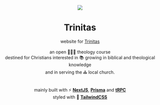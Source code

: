 <div align="center" style="border-radius:50%">
  <img src="https://user-images.githubusercontent.com/48724782/212928039-5d149b86-8dfa-49a9-85d8-d32fead72138.png" />
</div>

<h1 align="center">
  Trinitas
</h1>

<div align="center">
  website for <a href="https://www.cursotrinitas.com.br">Trinitas</a>
</div>
<br />
<div align="center">
  an open 🧑🏻‍🎓 theology course
</div>
<div align="center">
destined for Christians interested in 📚 growing in biblical and theological knowledge
</div>
<div align="center">
and in serving the ⛪ local church.
</div>

<br />
<br />

<div align="center">
  mainly built with ⚡ <a href="https://nextjs.org"><strong>NextJS</strong></a>, <a href="https://prisma.io/"><strong>Prisma</strong></a> and <a href="https://trpc.io/"><strong>tRPC</strong></a>
</div>
<div align="center">
  styled with 💎 <a href="https://tailwindcss.com"><strong>TailwindCSS</strong></a>
</div>


